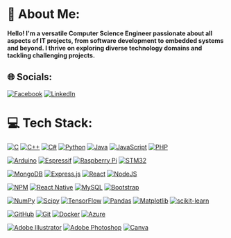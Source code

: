 # 💫 About Me:
**Hello! I'm a versatile Computer Science Engineer passionate about all aspects of IT projects, from software development to embedded systems and beyond. I thrive on exploring diverse technology domains and tackling challenging projects.**


## 🌐 Socials:
[![Facebook](https://img.shields.io/badge/Facebook-%231877F2?style=for-the-badge&logo=Facebook&logoColor=white)](https://www.facebook.com/mohamedazizl/) [![LinkedIn](https://img.shields.io/badge/LinkedIn-%230077B5?style=for-the-badge&logo=linkedin&logoColor=white)](https://www.linkedin.com/in/mohamed-aziz-lahdheri-09489a263/)

# 💻 Tech Stack:
[![C](https://img.shields.io/badge/c-%2300599C.svg?style=for-the-badge&logo=c&logoColor=white)](https://en.wikipedia.org/wiki/C_(programming_language)) 
[![C++](https://img.shields.io/badge/c++-%2300599C.svg?style=for-the-badge&logo=c%2B%2B&logoColor=white)](https://en.wikipedia.org/wiki/C%2B%2B) 
[![C#](https://img.shields.io/badge/c%23-%23239120.svg?style=for-the-badge&logo=csharp&logoColor=white)](https://en.wikipedia.org/wiki/C_Sharp_(programming_language)) 
[![Python](https://img.shields.io/badge/python-3670A0?style=for-the-badge&logo=python&logoColor=ffdd54)](https://www.python.org/) 
[![Java](https://img.shields.io/badge/java-%23ED8B00.svg?style=for-the-badge&logo=openjdk&logoColor=white)](https://www.java.com/) 
[![JavaScript](https://img.shields.io/badge/javascript-%23323330.svg?style=for-the-badge&logo=javascript&logoColor=%23F7DF1E)](https://developer.mozilla.org/en-US/docs/Web/JavaScript) 
[![PHP](https://img.shields.io/badge/php-%23777BB4.svg?style=for-the-badge&logo=php&logoColor=white)](https://www.php.net/)

[![Arduino](https://img.shields.io/badge/-Arduino-00979D?style=for-the-badge&logo=Arduino&logoColor=white)](https://www.arduino.cc/) 
[![Espressif](https://img.shields.io/badge/espressif-E7352C.svg?style=for-the-badge&logo=espressif&logoColor=white)](https://www.espressif.com/en) 
[![Raspberry Pi](https://img.shields.io/badge/-RaspberryPi-C51A4A?style=for-the-badge&logo=Raspberry-Pi)](https://www.raspberrypi.org/) 
[![STM32](https://img.shields.io/badge/STM32-03234B?style=for-the-badge&logo=stmicroelectronics&logoColor=white)](https://www.st.com/)

[![MongoDB](https://img.shields.io/badge/MongoDB-%234ea94b.svg?style=for-the-badge&logo=mongodb&logoColor=white)](https://www.mongodb.com/) 
[![Express.js](https://img.shields.io/badge/express.js-%23404d59.svg?style=for-the-badge&logo=express&logoColor=%2361DAFB)](https://expressjs.com/) 
[![React](https://img.shields.io/badge/react-%2320232a.svg?style=for-the-badge&logo=react&logoColor=%2361DAFB)](https://reactjs.org/) 
[![NodeJS](https://img.shields.io/badge/node.js-6DA55F?style=for-the-badge&logo=node.js&logoColor=white)](https://nodejs.org/) 

[![NPM](https://img.shields.io/badge/NPM-%23CB3837.svg?style=for-the-badge&logo=npm&logoColor=white)](https://www.npmjs.com/) 
[![React Native](https://img.shields.io/badge/react_native-%2320232a.svg?style=for-the-badge&logo=react&logoColor=%2361DAFB)](https://reactnative.dev/) 
[![MySQL](https://img.shields.io/badge/mysql-4479A1.svg?style=for-the-badge&logo=mysql&logoColor=white)](https://www.mysql.com/) 
[![Bootstrap](https://img.shields.io/badge/bootstrap-%238511FA.svg?style=for-the-badge&logo=bootstrap&logoColor=white)](https://getbootstrap.com/)

[![NumPy](https://img.shields.io/badge/numpy-%23013243.svg?style=for-the-badge&logo=numpy&logoColor=white)](https://numpy.org/) 
[![Scipy](https://img.shields.io/badge/SciPy-%230C55A5.svg?style=for-the-badge&logo=scipy&logoColor=%white)](https://www.scipy.org/) 
[![TensorFlow](https://img.shields.io/badge/TensorFlow-%23FF6F00.svg?style=for-the-badge&logo=TensorFlow&logoColor=white)](https://www.tensorflow.org/) 
[![Pandas](https://img.shields.io/badge/pandas-%23150458.svg?style=for-the-badge&logo=pandas&logoColor=white)](https://pandas.pydata.org/) 
[![Matplotlib](https://img.shields.io/badge/Matplotlib-%23ffffff.svg?style=for-the-badge&logo=Matplotlib&logoColor=black)](https://matplotlib.org/) 
[![scikit-learn](https://img.shields.io/badge/scikit--learn-%23F7931E.svg?style=for-the-badge&logo=scikit-learn&logoColor=white)](https://scikit-learn.org/)

[![GitHub](https://img.shields.io/badge/github-%23121011.svg?style=for-the-badge&logo=github&logoColor=white)](https://github.com/) 
[![Git](https://img.shields.io/badge/git-%23F05033.svg?style=for-the-badge&logo=git&logoColor=white)](https://git-scm.com/) 
[![Docker](https://img.shields.io/badge/docker-%230db7ed.svg?style=for-the-badge&logo=docker&logoColor=white)](https://www.docker.com/) 
[![Azure](https://img.shields.io/badge/azure-%230072C6.svg?style=for-the-badge&logo=microsoftazure&logoColor=white)](https://azure.microsoft.com/)

[![Adobe Illustrator](https://img.shields.io/badge/adobe%20illustrator-%23FF9A00.svg?style=for-the-badge&logo=adobe%20illustrator&logoColor=white)](https://www.adobe.com/products/illustrator.html) 
[![Adobe Photoshop](https://img.shields.io/badge/adobe%20photoshop-%2331A8FF.svg?style=for-the-badge&logo=adobe%20photoshop&logoColor=white)](https://www.adobe.com/products/photoshop.html) 
[![Canva](https://img.shields.io/badge/Canva-%2300C4CC.svg?style=for-the-badge&logo=Canva&logoColor=white)](https://www.canva.com/)


<!-- Proudly created with GPRM ( https://gprm.itsvg.in ) -->
